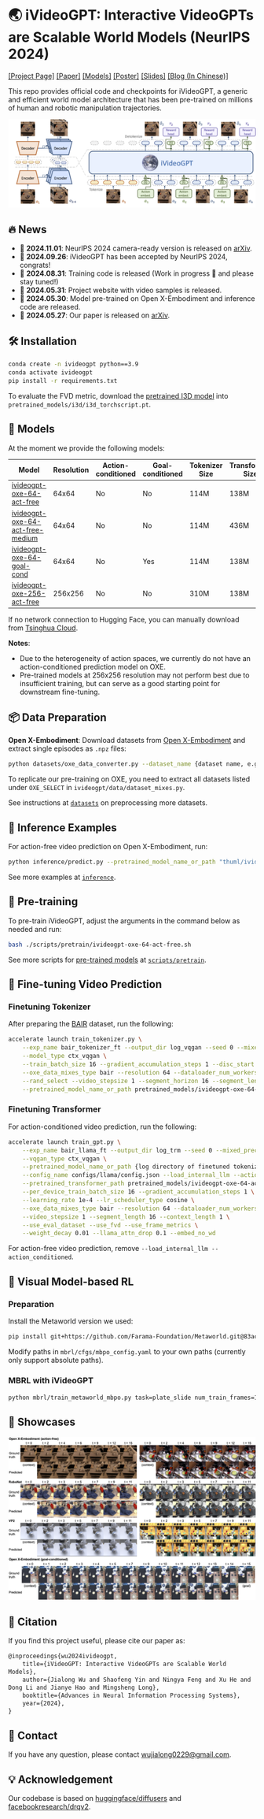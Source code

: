 # 🌏 iVideoGPT: Interactive VideoGPTs are Scalable World Models (NeurIPS 2024)

[[Project Page]](https://thuml.github.io/iVideoGPT/) [[Paper]](https://arxiv.org/abs/2405.15223) [[Models]](https://huggingface.co/collections/thuml/ivideogpt-674c59cae32231024d82d6c5) [[Poster]](https://manchery.github.io/assets/pub/nips2024_ivideogpt/poster.pdf) [[Slides]](https://manchery.github.io/assets/pub/nips2024_ivideogpt/slides.pdf) [[Blog (In Chinese)]](https://mp.weixin.qq.com/s/D94aamdqtO9WLekr4BSCUw)

This repo provides official code and checkpoints for iVideoGPT, a generic and efficient world model architecture that has been pre-trained on millions of human and robotic manipulation trajectories. 

![architecture](assets/architecture.png)

## 🔥 News

- 🚩 **2024.11.01**: NeurIPS 2024 camera-ready version is released on [arXiv](https://arxiv.org/abs/2405.15223v3).
- 🚩 **2024.09.26**: iVideoGPT has been accepted by NeurIPS 2024, congrats!
- 🚩 **2024.08.31**: Training code is released (Work in progress 🚧 and please stay tuned!)
- 🚩 **2024.05.31**: Project website with video samples is released.
- 🚩 **2024.05.30**: Model pre-trained on Open X-Embodiment and inference code are released.
- 🚩 **2024.05.27**: Our paper is released on [arXiv](https://arxiv.org/abs/2405.15223v1).

## 🛠️ Installation

```bash
conda create -n ivideogpt python==3.9
conda activate ivideogpt
pip install -r requirements.txt
```

To evaluate the FVD metric, download the [pretrained I3D model](https://www.dropbox.com/s/ge9e5ujwgetktms/i3d_torchscript.pt?dl=1) into `pretrained_models/i3d/i3d_torchscript.pt`.

## 🤗 Models

At the moment we provide the following models:

| Model | Resolution | Action-conditioned | Goal-conditioned | Tokenizer Size | Transformer Size |
| ---- | ---- | ---- | ---- | ---- | ---- |
| [ivideogpt-oxe-64-act-free](https://huggingface.co/thuml/ivideogpt-oxe-64-act-free) | 64x64 | No | No | 114M   |  138M    |
| [ivideogpt-oxe-64-act-free-medium](https://huggingface.co/thuml/ivideogpt-oxe-64-act-free-medium) | 64x64 | No | No |  114M   |  436M    |
| [ivideogpt-oxe-64-goal-cond](https://huggingface.co/thuml/ivideogpt-oxe-64-goal-cond) | 64x64 | No | Yes | 114M   |  138M    |
| [ivideogpt-oxe-256-act-free](https://huggingface.co/thuml/ivideogpt-oxe-256-act-free) | 256x256 | No | No | 310M   |  138M    |

If no network connection to Hugging Face, you can manually download from [Tsinghua Cloud](https://cloud.tsinghua.edu.cn/d/ef7d94c798504587a95e/).

**Notes**:

- Due to the heterogeneity of action spaces, we currently do not have an action-conditioned prediction model on OXE.
- Pre-trained models at 256x256 resolution may not perform best due to insufficient training, but can serve as a good starting point for downstream fine-tuning.

## 📦 Data Preparation

**Open X-Embodiment**: Download datasets from [Open X-Embodiment](https://github.com/google-deepmind/open_x_embodiment) and extract single episodes as `.npz` files:

```bash
python datasets/oxe_data_converter.py --dataset_name {dataset name, e.g. bridge} --input_path {path to downloaded OXE} --output_path {path to stored npz}
```

To replicate our pre-training on OXE, you need to extract all datasets listed under `OXE_SELECT` in `ivideogpt/data/dataset_mixes.py`.

See instructions at [`datasets`](/datasets) on preprocessing more datasets.

## 🚀 Inference Examples

For action-free video prediction on Open X-Embodiment, run:

```bash
python inference/predict.py --pretrained_model_name_or_path "thuml/ivideogpt-oxe-64-act-free" --input_path inference/samples/fractal_sample.npz --dataset_name fractal20220817_data
```

See more examples at [`inference`](/inference).

## 🌟 Pre-training

To pre-train iVideoGPT, adjust the arguments in the command below as needed and run:

```bash
bash ./scripts/pretrain/ivideogpt-oxe-64-act-free.sh
```

See more scripts for [pre-trained models](#-models) at [`scripts/pretrain`](/scripts/pretrain).

## 🎇 Fine-tuning Video Prediction

### Finetuning Tokenizer

After preparing the [BAIR](/datasets#bair-robot-pushing) dataset, run the following:

```bash
accelerate launch train_tokenizer.py \
    --exp_name bair_tokenizer_ft --output_dir log_vqgan --seed 0 --mixed_precision bf16 \
    --model_type ctx_vqgan \
    --train_batch_size 16 --gradient_accumulation_steps 1 --disc_start 1000005 \
    --oxe_data_mixes_type bair --resolution 64 --dataloader_num_workers 16 \
    --rand_select --video_stepsize 1 --segment_horizon 16 --segment_length 8 --context_length 1 \
    --pretrained_model_name_or_path pretrained_models/ivideogpt-oxe-64-act-free/tokenizer
```

### Finetuning Transformer

For action-conditioned video prediction, run the following:

```bash
accelerate launch train_gpt.py \
    --exp_name bair_llama_ft --output_dir log_trm --seed 0 --mixed_precision bf16 \
    --vqgan_type ctx_vqgan \
    --pretrained_model_name_or_path {log directory of finetuned tokenizer}/unwrapped_model \
    --config_name configs/llama/config.json --load_internal_llm --action_conditioned --action_dim 4 \
    --pretrained_transformer_path pretrained_models/ivideogpt-oxe-64-act-free/transformer \
    --per_device_train_batch_size 16 --gradient_accumulation_steps 1 \
    --learning_rate 1e-4 --lr_scheduler_type cosine \
    --oxe_data_mixes_type bair --resolution 64 --dataloader_num_workers 16 \
    --video_stepsize 1 --segment_length 16 --context_length 1 \
    --use_eval_dataset --use_fvd --use_frame_metrics \
    --weight_decay 0.01 --llama_attn_drop 0.1 --embed_no_wd
```

For action-free video prediction, remove `--load_internal_llm --action_conditioned`.

<!-- ### Evaluation -->

## 🤖 Visual Model-based RL

### Preparation

Install the Metaworld version we used:

```bash
pip install git+https://github.com/Farama-Foundation/Metaworld.git@83ac03ca3207c0060112bfc101393ca794ebf1bd
```

Modify paths in `mbrl/cfgs/mbpo_config.yaml` to your own paths (currently only support absolute paths).

### MBRL with iVideoGPT

```bash
python mbrl/train_metaworld_mbpo.py task=plate_slide num_train_frames=100002 demo=true
```

## 🎥 Showcases

![showcase](assets/showcase.png)

## 📜 Citation

If you find this project useful, please cite our paper as:

```
@inproceedings{wu2024ivideogpt,
    title={iVideoGPT: Interactive VideoGPTs are Scalable World Models}, 
    author={Jialong Wu and Shaofeng Yin and Ningya Feng and Xu He and Dong Li and Jianye Hao and Mingsheng Long},
    booktitle={Advances in Neural Information Processing Systems},
    year={2024},
}
```

## 🤝 Contact

If you have any question, please contact wujialong0229@gmail.com.

## 💡 Acknowledgement

Our codebase is based on [huggingface/diffusers](https://github.com/huggingface/diffusers) and [facebookresearch/drqv2](https://github.com/facebookresearch/drqv2).
